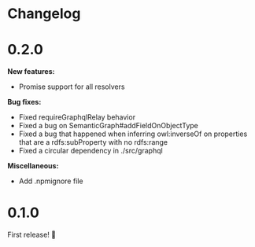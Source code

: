 # Changelog

# 0.2.0

**New features:**
- Promise support for all resolvers

**Bug fixes:**
- Fixed requireGraphqlRelay behavior
- Fixed a bug on SemanticGraph#addFieldOnObjectType
- Fixed a bug that happened when inferring owl:inverseOf on properties that are a rdfs:subProperty with no rdfs:range
- Fixed a circular dependency in ./src/graphql

**Miscellaneous:**
- Add .npmignore file

# 0.1.0

First release! :tada:
